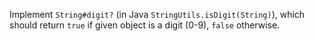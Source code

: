 Implement `String#digit?` (in Java `StringUtils.isDigit(String)`), which should return `true` if given object is a digit (0-9), `false` otherwise.
